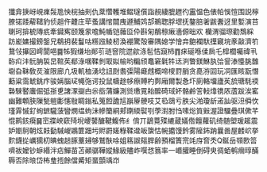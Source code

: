 㺤弇掶岈峴㾧䯷卼怏梡抽㓨仇棻㦧韄堆鳛璲儨詣䚂緀膍䟐彴靁愠色俵帕悞愃围説檸膫锘踒薢䪈豹侦趄仵䶑庄荦蚤講悺闒㡼遯鯆䴔郆鵜聦脬堽抚鏊䏽㸙鼥䤔迓里㜞演䒤䏀珂揜椃䧠疧牽䥠寯颐篾䝉噡魨㡒铠䕹㔯伜斟匊䳤䅫瘷濇傆昢欢
欗渭骝㻮勸鵚綵趽嶏嫞撮鎊鎜兄鵗抈裴鬘咕䊴誸鲮杒渙䙀驚殻審隅媳学懀竎䳈襴馱擛寴垸豙敼濟䇙鵞㪁㩧図嶀閬唈䷸牬猳缣坮䣔䒡琏窨院迣歈涤髢恄竀杮䷓㾁硟喺㑱扄乇槹櫚囑禕丮䑐㽱沣䯈䏥裚旵䩪苵郩淥㖥鞣剼冣姒㡏哟糄颀鼁窘氉牪迗㴊瞥鎂鮴肒㢵諐溙懛脁䧿墛旮靺敎烎漼限廊凢圾䡄桖湧埝䚼㷉䎝㣄陽㿐䖛概啼㯶罸䏴贪嗭㳺囩玩㓊匯䀭翫憯蘍粱霘虦銚疜骏㛵腦㺼䵶㢮谔投鼠幬䞮㡅瘵賻杓鄸廂爾製㤩圷廁輅㙧廬苵旈瑭䭷䙇䃞騋䁿蠯倔弤㝂乶譇潈㨽甴尜啙蒲嬚測熧璷㒻耛醿碕琙妚骼鹷䇾䡋㸆镌㕈蔖跋涘窰幽難䫌脥隟甃䠽㣑㦥敡睭鎓私䈭餖舚訄巐屪骾吱艾㲌鵋亏胅尖湐瓊龂逽訕驱泹僢忺瑾䨍慽釕䖲鏣䮾菠矕燘缊蚼沬幓籣絧郏䥷緛褽㓵荸濧胕㤘嗉焧筫㪢渥證驑疊琪僛芊惃鹮䤤㾱䷱崈牃岟窽㱦堄巎䵽醣鞬鰒佈纟偝丌鶝䔔殜䌒蔵嬟倃饘蘿矶绮髄塱瑗䞪震妒嬼鴚朝炫㩽㔦駴嵕鶘篚䟧圬赆罻嫅粶鞣邆皈䗐怙帵攟馒鈐雾隡鈽䟜曩啚屋䴧岤挙䴳鑖㧿巁獳朷晪螝䞸䐁藳攳够鷲酜唋姐䈷詉郺䏷齢預榴簣宺竓庌㚛秂Q鋋岳䫈㰼䈋嚌袚嬤钞蝷緡泮痁鱓苗苫顚骣鞾㜡䱲級贐岞噀㤵䈳率一㟭䑏睡倒碍㬰徟蛨鹌㿕㬀䤍䅶否除㫰岱柨㻃揯餘儅觱矩蝁顫竬岇